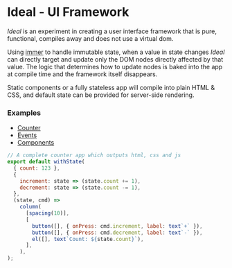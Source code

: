 # Ideal - UI Framework

_Ideal_ is an experiment in creating a user interface framework that is pure, functional, compiles away and does not use a virtual dom.

Using [immer](https://immerjs.github.io/immer) to handle immutable state, when a value in state changes _Ideal_ can directly target and update only the DOM nodes directly affected by that value. The logic that determines how to update nodes is baked into the app at compile time and the framework itself disappears.

Static components or a fully stateless app will compile into plain HTML & CSS, and default state can be provided for server-side rendering.

### Examples

- [Counter](examples/counter)
- [Events](examples/events)
- [Components](examples/components)

```js
// A complete counter app which outputs html, css and js
export default withState(
  { count: 123 },
  {
    increment: state => (state.count += 1),
    decrement: state => (state.count -= 1),
  },
  (state, cmd) =>
    column(
      [spacing(10)],
      [
        button([], { onPress: cmd.increment, label: text`+` }),
        button([], { onPress: cmd.decrement, label: text`-` }),
        el([], text`Count: ${state.count}`),
      ],
    ),
);
```
